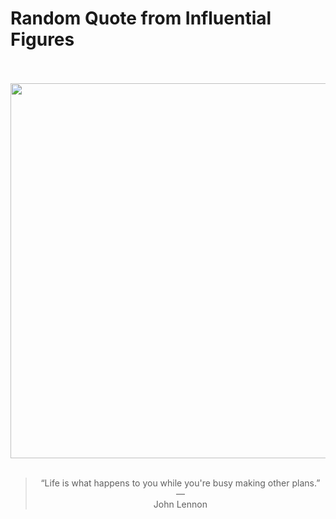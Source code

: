 # Random Quote from Influential Figures

<div align="center">
  <br>
  <br>
  <a href="https://en.wikipedia.org/wiki/John_Lennon" title="John Lennon - Wikipedia"><img src="https://upload.wikimedia.org/wikipedia/commons/thumb/d/db/John_Lennon%2C_1974_%28restored_cropped%29.jpg/220px-John_Lennon%2C_1974_%28restored_cropped%29.jpg" width="600px"></a>
  <br>
  <br>
  <blockquote>&ldquo;Life is what happens to you while you're busy making other plans.&rdquo; &mdash; <footer>John Lennon</footer></blockquote>
</div>
  